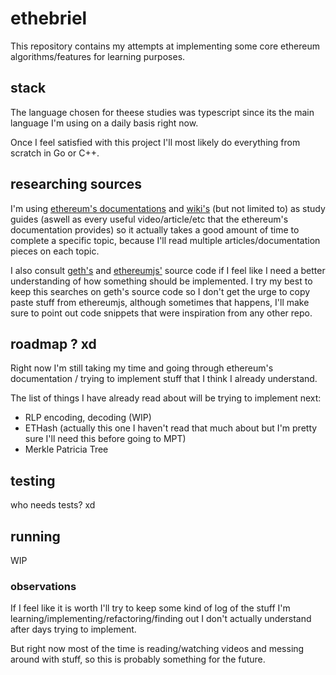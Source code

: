 # ethebriel

This repository contains my attempts at implementing some core ethereum algorithms/features for learning purposes.


## stack

The language chosen for theese studies was typescript since its the main language I'm using on a daily basis right now.

Once I feel satisfied with this project I'll most likely do everything from scratch in Go or C++.


## researching sources
I'm using [ethereum's documentations](https://ethereum.org/en/developers/docs/intro-to-ethereum/) and [wiki's](https://eth.wiki/) (but not limited to) as study guides (aswell as every useful video/article/etc that the ethereum's documentation provides) so it actually takes a good amount of time to complete a specific topic, because I'll read multiple articles/documentation pieces on each topic.

I also consult [geth's](https://github.com/ethereum/go-ethereum) and [ethereumjs'](https://github.com/ethereumjs/ethereumjs-monorepo/tree/master/packages/client) source code if I feel like I need a better understanding of how something should be implemented. I try my best to keep this searches on geth's source code so I don't get the urge to copy paste stuff from ethereumjs, although sometimes that happens, I'll make sure to point out code snippets that were inspiration from any other repo.


## roadmap ? xd
Right now I'm still taking my time and going through ethereum's documentation / trying to implement stuff that I think I already understand.

The list of things I have already read about will be trying to implement next:

- RLP encoding, decoding (WIP)
- ETHash (actually this one I haven't read that much about but I'm pretty sure I'll need this before going to MPT)
- Merkle Patricia Tree

## testing
who needs tests? xd

## running
WIP

### observations
If I feel like it is worth I'll try to keep some kind of log of the stuff I'm learning/implementing/refactoring/finding out I don't actually understand after days trying to implement.

But right now most of the time is reading/watching videos and messing around with stuff, so this is probably something for the future.
